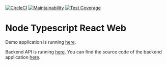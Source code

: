 [![CircleCI](https://circleci.com/gh/developer239/node-typescript-react-web.svg?style=svg)](https://circleci.com/gh/developer239/node-typescript-react-web)
[![Maintainability](https://api.codeclimate.com/v1/badges/6d7b91d3589966a95878/maintainability)](https://codeclimate.com/github/developer239/node-typescript-react-web/maintainability)
[![Test Coverage](https://api.codeclimate.com/v1/badges/6d7b91d3589966a95878/test_coverage)](https://codeclimate.com/github/developer239/node-typescript-react-web/test_coverage)

# Node Typescript React Web

Demo application is running [here](https://node-typescript-api.herokuapp.com).

Backend API is running [here](https://node-typescript-api.herokuapp.com/). You can find the source code of the backend application [here](https://github.com/developer239/node-typescript-react-web).
